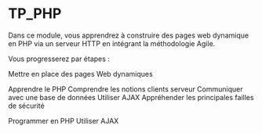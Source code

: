 # TP_PHP
Dans ce module, vous apprendrez à construire des pages web dynamique en PHP via un serveur HTTP en intégrant la méthodologie Agile.

Vous progresserez par étapes :

Mettre en place des pages Web dynamiques

Apprendre le PHP
Comprendre les notions clients serveur
Communiquer avec une base de données
Utiliser AJAX
Appréhender les principales failles de sécurité

Programmer en PHP
Utiliser AJAX
